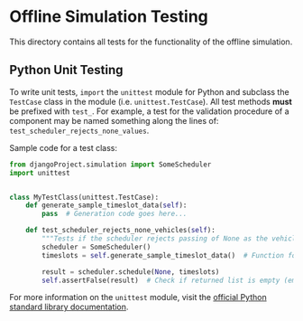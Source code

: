# Offline Simulation Testing

This directory contains all tests for the functionality of the offline simulation.

## Python Unit Testing

To write unit tests, `import` the `unittest` module for Python and subclass the `TestCase` class in the module (i.e. 
`unittest.TestCase`). All test methods **must** be prefixed with `test_`. For example, a test for the validation 
procedure 
of a component may be named something along the lines of: `test_scheduler_rejects_none_values`.

Sample code for a test class:

```python
from djangoProject.simulation import SomeScheduler
import unittest


class MyTestClass(unittest.TestCase):
    def generate_sample_timeslot_data(self):
        pass  # Generation code goes here...

    def test_scheduler_rejects_none_vehicles(self):
        """Tests if the scheduler rejects passing of None as the vehicle to be scheduled"""
        scheduler = SomeScheduler()
        timeslots = self.generate_sample_timeslot_data()  # Function for testing

        result = scheduler.schedule(None, timeslots)
        self.assertFalse(result)  # Check if returned list is empty (empty means scheduler rejected the arguments)
```

For more information on the `unittest` module, visit the [official Python standard library documentation](https://docs.python.org/3/library/unittest.html).